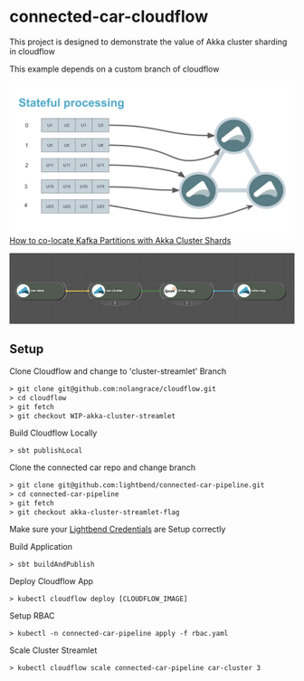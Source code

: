 # connected-car-cloudflow
This project is designed to demonstrate the value of Akka cluster sharding
in cloudflow

This example depends on a custom branch of cloudflow

![](akka-cluster-streams.png)
[How to co-locate Kafka Partitions with Akka Cluster Shards](https://akka.io/blog/news/2020/03/18/akka-sharding-kafka-video)


![](cloudflow-diagram.png)
## Setup
Clone Cloudflow and change to 'cluster-streamlet' Branch
~~~~
> git clone git@github.com:nolangrace/cloudflow.git
> cd cloudflow
> git fetch
> git checkout WIP-akka-cluster-streamlet
~~~~

Build Cloudflow Locally 
~~~
> sbt publishLocal
~~~

Clone the connected car repo and change branch
~~~
> git clone git@github.com:lightbend/connected-car-pipeline.git
> cd connected-car-pipeline
> git fetch
> git checkout akka-cluster-streamlet-flag
~~~

Make sure your [Lightbend Credentials](https://www.lightbend.com/account/lightbend-platform/credential) are Setup correctly 

Build Application
~~~
> sbt buildAndPublish
~~~

Deploy Cloudflow App
~~~
> kubectl cloudflow deploy [CLOUDFLOW_IMAGE]
~~~

Setup RBAC 
~~~
> kubectl -n connected-car-pipeline apply -f rbac.yaml
~~~

Scale Cluster Streamlet
~~~
> kubectl cloudflow scale connected-car-pipeline car-cluster 3
~~~